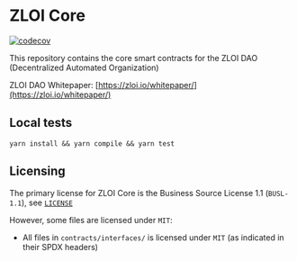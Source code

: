 # ZLOI Core

[![codecov](https://codecov.io/gh/ZLOI-DAO/zloi-core/branch/main/graph/badge.svg?token=DNA5EPBJGC)](https://codecov.io/gh/ZLOI-DAO/zloi-core)

This repository contains the core smart contracts for the ZLOI DAO (Decentralized Automated Organization)

ZLOI DAO Whitepaper: [https://zloi.io/whitepaper/](https://zloi.io/whitepaper/)

## Local tests

```
yarn install && yarn compile && yarn test
```

## Licensing

The primary license for ZLOI Core is the Business Source License 1.1 (`BUSL-1.1`), see [`LICENSE`](./LICENSE)

However, some files are licensed under `MIT`:

- All files in `contracts/interfaces/` is licensed under `MIT` (as indicated in their SPDX headers)
